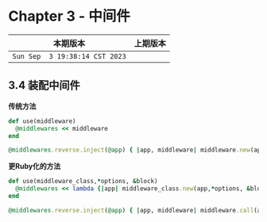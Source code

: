 # Chapter 3 - 中间件

|本期版本|上期版本
|:---:|:---:
`Sun Sep  3 19:38:14 CST 2023` |


## 3.4 装配中间件

**传统方法**

```ruby
def use(middleware)
  @middlewares << middleware
end

@middlewares.reverse.inject(@app) { |app, middleware| middleware.new(app) }
```

**更Ruby化的方法**

```ruby
def use(middleware_class,*options, &block) 
  @middlewares << lambda {|app| middleware_class.new(app,*options, &block)}
end

@middlewares.reverse.inject(@app) { |app, middleware| middleware.call(app)}
```